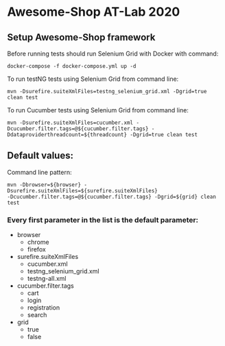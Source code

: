 # Awesome-Shop AT-Lab 2020
## Setup Awesome-Shop framework
Before running tests should run Selenium Grid with Docker with command:
```
docker-compose -f docker-compose.yml up -d
```

To run testNG tests using Selenium Grid from command line:
```
mvn -Dsurefire.suiteXmlFiles=testng_selenium_grid.xml -Dgrid=true clean test
```

To run Cucumber tests using Selenium Grid from command line:
```
mvn -Dsurefire.suiteXmlFiles=cucumber.xml -Dcucumber.filter.tags=@${cucumber.filter.tags} -Ddataproviderthreadcount=${threadcount} -Dgrid=true clean test
```

## Default values:
Command line pattern:
```
mvn -Dbrowser=${browser} -Dsurefire.suiteXmlFiles=${surefire.suiteXmlFiles} 
-Dcucumber.filter.tags=@${cucumber.filter.tags} -Dgrid=${grid} clean test
```
### Every first parameter in the list is the default parameter:
* browser
  - chrome
  - firefox
* surefire.suiteXmlFiles
  - cucumber.xml
  - testng_selenium_grid.xml
  - testng-all.xml
* cucumber.filter.tags
  - cart
  - login
  - registration
  - search
* grid
  - true
  - false
  